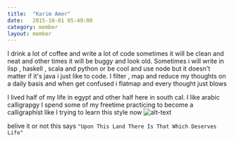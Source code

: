 ```yaml
---
title:  "Karim Amer"
date:   2015-10-01 05:49:00
category: member
layout: member
---
```


I drink a lot of coffee and write a lot of code sometimes it will be clean and neat and other times it will be buggy and look old. Sometimes i will write in lisp , haskell , scala and python or be cool and use node but it doesn't matter if it's java i just like to code. I filter , map and reduce my thoughts on a daily basis and when get confused i flatmap and every thought just blows

I lived half of my life in egypt and other half here in south cal.
I like arabic calligrapgy I spend some of my freetime practicing to become a calligraphist like I trying to learn this style now 
![alt-text]( https://s-media-cache-ak0.pinimg.com/originals/fd/c0/74/fdc07445383957abde91755d78dce9bc.jpg)

belive it or not this says `"Upon This Land There Is That Which Deserves Life"`

